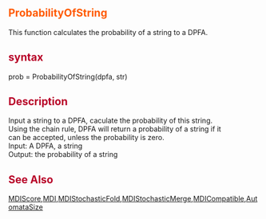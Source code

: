 <font color='FF5B00'><h2> ProbabilityOfString </h2></font>
This function calculates the probability of a string to a DPFA.

<font color='B80028'><h2> syntax </h2></font>
prob = ProbabilityOfString(dpfa, str)
<font color='B80028'><h2> Description </h2></font>
Input a string to a DPFA, caculate the probability of this string. <br>
Using the chain rule, DPFA will return a probability of a string if it <br> can be accepted, unless the probability is zero. <br>
Input: A DPFA, a string <br>
Output: the probability of a string <br>

<font color='B80028'><h2> See Also </h2></font>
<a href='MDIScore.md'>MDIScore</a>,<a href='MDI.md'>MDI</a>,<a href='MDIStochasticFold.md'>MDIStochasticFold</a>,<a href='MDIStochasticMerege.md'>MDIStochasticMerge</a>,<a href='MDICompatible.md'>MDICompatible</a>,<a href='AutomataSize.md'>AutomataSize</a>